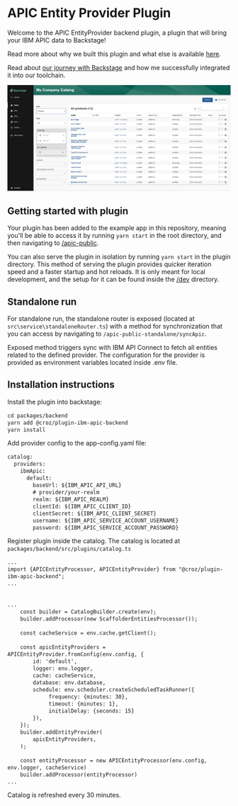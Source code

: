 # APIC Entity Provider Plugin

Welcome to the APIC EntityProvider backend plugin, a plugin that will bring your IBM APIC data to Backstage!

Read more about why we built this plugin and what else is available [here](https://croz.net/news/backstage-plugin-ibm-apic/?utm_source=newsletter&utm_medium=github&utm_campaign=Tool+of+Choice).

Read about [our journey with Backstage](https://croz.net/news/tool-of-choice-backstage/?utm_source=newsletter&utm_medium=github&utm_campaign=Tool+of+Choice) and how me successfully integrated it into our toolchain.

![](./docs/assets/backstage-apic-publication.png)

## Getting started with plugin

Your plugin has been added to the example app in this repository, meaning you'll be able to access it by running `yarn
start` in the root directory, and then navigating to [/apic-public](http://localhost:3000/apic-public).

You can also serve the plugin in isolation by running `yarn start` in the plugin directory.
This method of serving the plugin provides quicker iteration speed and a faster startup and hot reloads.
It is only meant for local development, and the setup for it can be found inside the [/dev](/dev) directory.

## Standalone run

For standalone run, the standalone router is exposed (located at `src\service\standaloneRouter.ts`) with a method
for synchronization that you can access by navigating to `/apic-public-standalone/syncApic`.

Exposed method triggers sync with IBM API Connect to fetch all entities related to the defined provider.
The configuration for the provider is provided as environment variables located inside .env file.


## Installation instructions

Install the plugin into backstage:

```
cd packages/backend
yarn add @croz/plugin-ibm-apic-backend
yarn install
```

Add provider config to the app-config.yaml file:

```
catalog:
  providers:
    ibmApic:
      default:
        baseUrl: ${IBM_APIC_API_URL}
        # provider/your-realm
        realm: ${IBM_APIC_REALM}
        clientId: ${IBM_APIC_CLIENT_ID}
        clientSecret: ${IBM_APIC_CLIENT_SECRET}
        username: ${IBM_APIC_SERVICE_ACCOUNT_USERNAME}
        password: ${IBM_APIC_SERVICE_ACCOUNT_PASSWORD}
```

Register plugin inside the catalog. The catalog is located at `packages/backend/src/plugins/catalog.ts`

```
...
import {APICEntityProcessor, APICEntityProvider} from "@croz/plugin-ibm-apic-backend";
...


...
    const builder = CatalogBuilder.create(env);
    builder.addProcessor(new ScaffolderEntitiesProcessor());
    
    const cacheService = env.cache.getClient();

    const apicEntityProviders = APICEntityProvider.fromConfig(env.config, {
        id: 'default',
        logger: env.logger,
        cache: cacheService,
        database: env.database,
        schedule: env.scheduler.createScheduledTaskRunner({
             frequency: {minutes: 30},
             timeout: {minutes: 1},
             initialDelay: {seconds: 15}
        }),
    });
    builder.addEntityProvider(
        apicEntityProviders,
    );
    
    const entityProcessor = new APICEntityProcessor(env.config, env.logger, cacheService)
    builder.addProcessor(entityProcessor)
...
```

Catalog is refreshed every 30 minutes.


